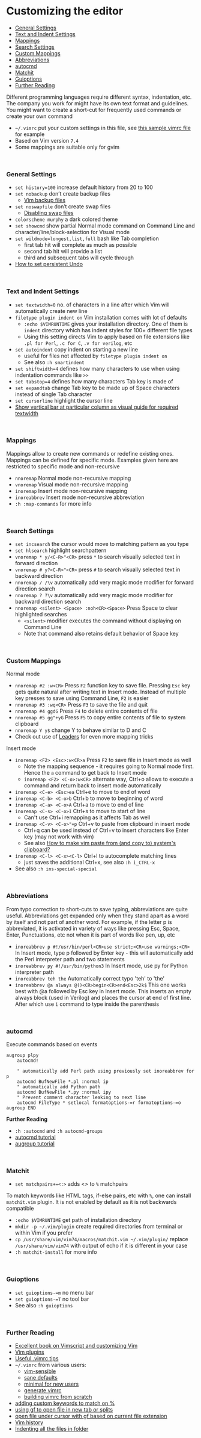 # <a name="customizing-the-editor"></a>Customizing the editor

* [General Settings](#general-settings)
* [Text and Indent Settings](#text-and-indent-settings)
* [Mappings](#mappings)
* [Search Settings](#search-settings)
* [Custom Mappings](#custom-mappings)
* [Abbreviations](#abbreviations)
* [autocmd](#autocmd)
* [Matchit](#matchit)
* [Guioptions](#guioptions)
* [Further Reading](#further-reading)

Different programming languages require different syntax, indentation, etc. The company you work for might have its own text format and guidelines. You might want to create a short-cut for frequently used commands or create your own command

* `~/.vimrc` put your custom settings in this file, see [this sample vimrc file](https://github.com/learnbyexample/scripting_course/blob/master/.vimrc) for example
* Based on Vim version `7.4`
* Some mappings are suitable only for gvim

<br>

### <a name="general-settings"></a>General Settings

* `set history=100` increase default history from 20 to 100
* `set nobackup` don’t create backup files
    * [Vim backup files](https://stackoverflow.com/questions/607435/why-does-vim-save-files-with-a-extension)
* `set noswapfile` don’t create swap files
    * [Disabling swap files](https://stackoverflow.com/questions/821902/disabling-swap-files-creation-in-vim)
* `colorscheme murphy` a dark colored theme
* `set showcmd` show partial Normal mode command on Command Line and character/line/block-selection for Visual mode
* `set wildmode=longest,list,full` bash like Tab completion
    * first tab hit will complete as much as possible
    * second tab hit will provide a list
    * third and subsequent tabs will cycle through
* [How to set persistent Undo](https://stackoverflow.com/questions/5700389/using-vims-persistent-undo)

<br>

### <a name="text-and-indent-settings"></a>Text and Indent Settings

* `set textwidth=0` no. of characters in a line after which Vim will automatically create new line
* `filetype plugin indent on` Vim installation comes with lot of defaults
    * `:echo $VIMRUNTIME` gives your installation directory. One of them is `indent` directory which has indent styles for 100+ different file types
    * Using this setting directs Vim to apply based on file extensions like `.pl for Perl`, `.c for C`, `.v for verilog`, etc
* `set autoindent` copy indent on starting a new line
    * useful for files not affected by `filetype plugin indent on`
    * See also `:h smartindent`
* `set shiftwidth=4` defines how many characters to use when using indentation commands like `>>`
* `set tabstop=4` defines how many characters Tab key is made of
* `set expandtab` change Tab key to be made up of Space characters instead of single Tab character
* `set cursorline` highlight the cursor line
* [Show vertical bar at particular column as visual guide for required textwidth](https://superuser.com/questions/22444/make-vim-display-a-line-at-the-edge-of-the-set-textwidth)

<br>

### <a name="mappings"></a>Mappings

Mappings allow to create new commands or redefine existing ones. Mappings can be defined for specific mode. Examples given here are restricted to specific mode and non-recursive

* `nnoremap` Normal mode non-recursive mapping
* `vnoremap` Visual mode non-recursive mapping
* `inoremap` Insert mode non-recursive mapping
* `inoreabbrev` Insert mode non-recursive abbreviation
* `:h :map-commands` for more info

<br>

### <a name="search-settings"></a>Search Settings

* `set incsearch` the cursor would move to matching pattern as you type
* `set hlsearch` highlight searchpattern
* `vnoremap * y/<C-R>"<CR>` press `*` to search visually selected text in forward direction
* `vnoremap # y?<C-R>"<CR>` press `#` to search visually selected text in backward direction
* `nnoremap / /\v` automatically add very magic mode modifier for forward direction search
* `nnoremap ? ?\v` automatically add very magic mode modifier for backward direction search
* `nnoremap <silent> <Space> :noh<CR><Space>` Press Space to clear highlighted searches
    * `<silent>` modifier executes the command without displaying on Command Line
    * Note that command also retains default behavior of Space key

<br>

### <a name="custom-mappings"></a>Custom Mappings

Normal mode

* `nnoremap #2 :w<CR>` Press `F2` function key to save file. Pressing `Esc` key gets quite natural after writing text in Insert mode. Instead of multiple key presses to save using Command Line, `F2` is easier
* `nnoremap #3 :wq<CR>` Press `F3` to save the file and quit
* `nnoremap #4 ggdG` Press `F4` to delete entire contents of file
* `nnoremap #5 gg"+yG` Press `F5` to copy entire contents of file to system clipboard
* `nnoremap Y y$` change Y to behave similar to D and C
* Check out use of [Leaders](http://learnvimscriptthehardway.stevelosh.com/chapters/06.html) for even more mapping tricks

Insert mode

* `inoremap <F2> <Esc>:w<CR>a` Press `F2` to save file in Insert mode as well
    * Note the mapping sequence - it requires going to Normal mode first. Hence the `a` command to get back to Insert mode
    * `inoremap <F2> <C-o>:w<CR>` alternate way, Ctrl+o allows to execute a command and return back to insert mode automatically
* `inoremap <C-e> <Esc>ea` Ctrl+e to move to end of word
* `inoremap <C-b> <C-o>b` Ctrl+b to move to beginning of word
* `inoremap <C-a> <C-o>A` Ctrl+a to move to end of line
* `inoremap <C-s> <C-o>I` Ctrl+s to move to start of line
    * Can't use Ctrl+i remapping as it affects Tab as well
* `inoremap <C-v> <C-o>"+p` Ctrl+v to paste from clipboard in insert mode
    * Ctrl+q can be used instead of Ctrl+v to insert characters like Enter key (may not work with vim)
    * See also [How to make vim paste from (and copy to) system's clipboard?](https://stackoverflow.com/questions/11489428/how-to-make-vim-paste-from-and-copy-to-systems-clipboard)
* `inoremap <C-l> <C-x><C-l>` Ctrl+l to autocomplete matching lines
    * just saves the additional Ctrl+x, see also `:h i_CTRL-x`
* See also `:h ins-special-special`

<br>

### <a name="abbreviations"></a>Abbreviations

From typo correction to short-cuts to save typing, abbreviations are quite useful. Abbreviations get expanded only when they stand apart as a word by itself and not part of another word. For example, if the letter p is abbreviated, it is activated in variety of ways like pressing Esc, Space, Enter, Punctuations, etc not when it is part of words like pen, up, etc

* `inoreabbrev p #!/usr/bin/perl<CR>use strict;<CR>use warnings;<CR>` In Insert mode, type p followed by Enter key - this will automatically add the Perl interpreter path and two statements
* `inoreabbrev py #!/usr/bin/python3` In Insert mode, use py for Python interpreter path
* `inoreabbrev teh the` Automatically correct typo 'teh' to 'the'
* `inoreabbrev @a always @()<CR>begin<CR>end<Esc>2k$` This one works best with @a followed by Esc key in Insert mode. This inserts an empty always block (used in Verilog) and places the cursor at end of first line. After which use `i` command to type inside the parenthesis

<br>

### <a name="autocmd"></a>autocmd

Execute commands based on events

```vimL
augroup plpy
    autocmd!

    " automatically add Perl path using previously set inoreabbrev for p
    autocmd BufNewFile *.pl :normal ip
    " automatically add Python path
    autocmd BufNewFile *.py :normal ipy
    " Prevent comment character leaking to next line
    autocmd FileType * setlocal formatoptions-=r formatoptions-=o
augroup END
```

**Further Reading**

* `:h :autocmd` and `:h autocmd-groups`
* [autocmd tutorial](http://learnvimscriptthehardway.stevelosh.com/chapters/12.html)
* [augroup tutorial](http://learnvimscriptthehardway.stevelosh.com/chapters/14.html)

<br>

### <a name="matchit"></a>Matchit

* `set matchpairs+=<:>` adds <> to `%` matchpairs 

To match keywords like HTML tags, if-else pairs, etc with `%`, one can install `matchit.vim` plugin. It is not enabled by default as it is not backwards compatible

* `:echo $VIMRUNTIME` get path of installation directory
* `mkdir -p ~/.vim/plugin` create required directories from terminal or within Vim if you prefer
* `cp /usr/share/vim/vim74/macros/matchit.vim ~/.vim/plugin/` replace `/usr/share/vim/vim74` with output of echo if it is different in your case
* `:h matchit-install` for more info

<br>

### <a name="guioptions"></a>Guioptions

* `set guioptions-=m` no menu bar
* `set guioptions-=T` no tool bar
* See also `:h guioptions`

<br>

### <a name="further-reading"></a>Further Reading

* [Excellent book on Vimscript and customizing Vim](http://learnvimscriptthehardway.stevelosh.com/)
* [Vim plugins](http://vimawesome.com/)
* [Useful .vimrc tips](https://stackoverflow.com/questions/164847/what-is-in-your-vimrc)
* `~/.vimrc` from various users:
    * [vim-sensible](https://github.com/tpope/vim-sensible)
    * [sane defaults](https://github.com/nicolasmccurdy/sane-defaults/blob/master/home/.vimrc)
    * [minimal for new users](https://gist.github.com/benmccormick/4e4bc44d8135cfc43fc3)
    * [generate vimrc](http://vimconfig.com/)
    * [building vimrc from scratch](https://marcgg.com/blog/2016/03/01/vimrc-example)
* [adding custom keywords to match on %](https://stackoverflow.com/questions/27498221/vim-highlight-matching-begin-end)
* [using gf to open file in new tab or splits](https://vi.stackexchange.com/questions/3364/open-filename-under-cursor-like-gf-but-in-a-new-tab-or-split)
* [open file under cursor with gf based on current file extension](https://stackoverflow.com/questions/33093491/vim-gf-with-file-extension-based-on-current-filetype)
* [Vim history](https://stackoverflow.com/questions/10752863/vim-record-history)
* [Indenting all the files in folder](https://stackoverflow.com/questions/3218528/indenting-in-vim-with-all-the-files-in-folder)
